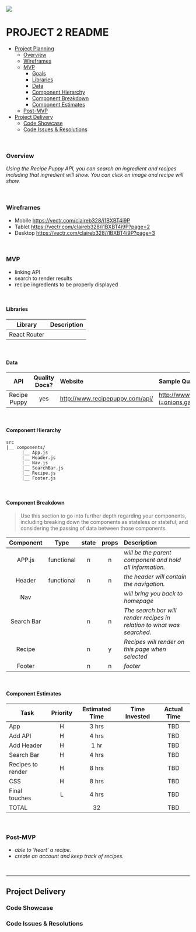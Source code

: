 ![](https://media.giphy.com/media/cEYFeE4wJ6jdDVBiiIM/giphy.gif)


# PROJECT 2 README <!-- omit in toc -->

- [Project Planning](#Project-Planning)
  - [Overview](#Overview)
  - [Wireframes](#Wireframes)
  - [MVP](#MVP)
    - [Goals](#Goals)
    - [Libraries](#Libraries)
    - [Data](#Data)
    - [Component Hierarchy](#Component-Hierarchy)
    - [Component Breakdown](#Component-Breakdown)
    - [Component Estimates](#Component-Estimates)
  - [Post-MVP](#Post-MVP)
- [Project Delivery](#Project-Delivery)
  - [Code Showcase](#Code-Showcase)
  - [Code Issues & Resolutions](#Code-Issues--Resolutions)



<br>

### Overview

_Using the Recipe Puppy API, you can search an ingredient and recipes including that ingredient will show. You can click on image and recipe will show._

<br>

### Wireframes
- Mobile 
https://vectr.com/claireb328/i1BXBT4i9P
- Tablet
https://vectr.com/claireb328/i1BXBT4i9P?page=2
- Desktop
https://vectr.com/claireb328/i1BXBT4i9P?page=3

<br>

### MVP

- linking API
- search to render results
- recipe ingredients to be properly displayed


<br>



#### Libraries

|     Library      | Description                                |
| :--------------: | :----------------------------------------- |
|   React Router   |  |


<br>

#### Data


|    API     | Quality Docs? | Website       | Sample Query                            |
| :--------: | :-----------: | :------------ | :-------------------------------------- |
| Recipe Puppy |      yes      | http://www.recipepuppy.com/api/| http://www.recipepuppy.com/api/?i=onions,garlic&q=omelet&p=3|

<br>

#### Component Hierarchy



```
src
|__ components/
      |__ App.js
      |__ Header.js
      |__ Nav.js
      |__ SearchBar.js
      |__ Recipe.js
      |__ Footer.js
```

<br>

#### Component Breakdown

> Use this section to go into further depth regarding your components, including breaking down the components as stateless or stateful, and considering the passing of data between those components.

|  Component   |    Type    | state | props | Description                                                      |
| :----------: | :--------: | :---: | :---: | :--------------------------------------------------------------- |
|    APP.js    | functional |   n   |   n   | _will be the parent component and hold all information._               |
|  Header | functional |   n   |   n   | _the header will contain the navigation._       |
|   Nav   |      |     |      | _will bring you back to homepage_      |               |
|    Search Bar    |  |   n   |   n   | _The search bar will render recipes in relation to what was searched._ |
|    Recipe    |  |   n   |   y   | _Recipes will render on this page when selected_ |
|    Footer  |  |   n   |   n   | _footer_ |

<br>

#### Component Estimates



| Task                | Priority | Estimated Time | Time Invested | Actual Time |
| ------------------- | :------: | :------------: | :-----------: | :---------: |
| App  |    H    |     3 hrs      |          |    TBD   |
| Add API |    H     |     4 hrs      |          |     TBD     |
| Add Header |    H     |     1 hr     |          |     TBD     |
| Search Bar |    H     |     4 hrs      |          |     TBD     |
| Recipes to render |    H     |     8 hrs      |          |     TBD     |
| CSS |    H     |     8 hrs      |          |     TBD     |
| Final touches |    L     |     4 hrs      |          |     TBD     |
| TOTAL               |          |     32      |         |     TBD     |

<br>


### Post-MVP

> 

- _able to 'heart' a recipe._
- _create an account and keep track of recipes._

<br>

***

## Project Delivery

### Code Showcase

> 

### Code Issues & Resolutions

> 